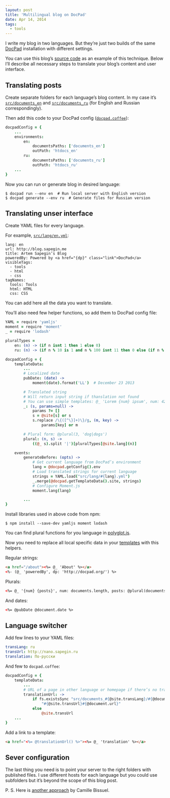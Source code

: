 ```yaml
---
layout: post
title: 'Multilingual blog on DocPad'
date: Apr 14, 2014
tags:
  - tools
---
```


I write my blog in two languages. But they’re just two builds of the same [DocPad](http://docpad.org/) installation with different settings.

You can use this blog’s [source code](https://github.com/sapegin/blog.sapegin.me) as an example of this technique. Below I’ll describe all necessary steps to translate your blog’s content and user interface.

## Translating posts

Create separate folders for each language’s blog content. In my case it’s [`src/documents_en`](https://github.com/sapegin/blog.sapegin.me/tree/master/src/documents_en) and [`src/documents_ru`](https://github.com/sapegin/blog.sapegin.me/tree/master/src/documents_ru) (for English and Russian correspondingly).

Then add this code to your DocPad config ([`docpad.coffee`](https://github.com/sapegin/blog.sapegin.me/blob/master/docpad.coffee)):

```coffee
docpadConfig = {
	...
	environments:
		en:
			documentsPaths: ['documents_en']
			outPath: 'htdocs_en'
		ru:
			documentsPaths: ['documents_ru']
			outPath: 'htdocs_ru'
	...
}
```

Now you can run or generate blog in desired language:

```
$ docpad run --env en  # Run local server with English version
$ docpad generate --env ru  # Generate files for Russian version
```

## Translating unser interface

Create YAML files for every language.

For example, [`src/lang/en.yml`](https://github.com/sapegin/blog.sapegin.me/blob/master/src/lang/en.yml):

```
lang: en
url: http://blog.sapegin.me
title: Artem Sapegin’s Blog
poweredBy: Powered by <a href="{dp}" class="link">DocPad</a>
visibleTags:
  - tools 
  - html
  - css
tagNames:
  tools: Tools
  html: HTML
  css: CSS
```

You can add here all the data you want to translate.

You’ll also need few helper functions, so add them to DocPad config file:

```coffee
YAML = require 'yamljs'
moment = require 'moment'
_ = require 'lodash'

pluralTypes =
	en: (n) -> (if n isnt 1 then 1 else 0)
	ru: (n) -> (if n % 10 is 1 and n % 100 isnt 11 then 0 else (if n % 10 >= 2 and n % 10 <= 4 and (n % 100 < 10 or n % 100 >= 20) then 1 else 2))

docpadConfig = {
	templateData:
		...
		# Localized date
		pubDate: (date) ->
			moment(date).format('LL')  # December 23 2013

		# Translated string
		# Will return input string if thanslation not found
		# You can use simple templates: @_ 'Lorem {num} ipsum', num: 42
		_: (s, params=null) ->
			params ?= []
			s = @site[s] or s
			s.replace /\{([^\}]+)\}/g, (m, key) ->
				params[key] or m

		# Plural form: @plural(3, 'dog|dogs')
		plural: (n, s) ->
			((@_ s).split '|')[pluralTypes[@site.lang](n)]

	events:
		generateBefore: (opts) ->
			# Get current language from DocPad’s environment
			lang = @docpad.getConfig().env
			# Load translated strings for current language
			strings = YAML.load("src/lang/#{lang}.yml")
			_.merge(@docpad.getTemplateData().site, strings)
			# Configure Moment.js
			moment.lang(lang)

		...
}
```

Install libraries used in above code from npm:

```
$ npm install --save-dev yamljs moment lodash
```

You can find plural functions for you language in [polyglot.js](https://github.com/airbnb/polyglot.js/blob/master/lib/polyglot.js).

Now you need to replace all local specific data in your [templates](https://github.com/sapegin/blog.sapegin.me/tree/master/src/layouts) with this helpers.

Regular strings:

```html
<a href="/about"><%= @_ 'About' %></a>
<%- (@_ 'poweredBy', dp: 'http://docpad.org/') %>
```

Plurals:

```html
<%= @_ '{num} {posts}', num: documents.length, posts: @plural(documents.length, 'post|posts') %>
```

And dates:

```html
<%= @pubDate @document.date %>
```

## Language switcher

Add few lines to your YAML files:

```yaml
transLang: ru
transUrl: http://nano.sapegin.ru
translation: По-русски
```

And few to `docpad.coffee`:

```coffee
docpadConfig = {
	templateData:
		...
		# URL of a page in other language or homepage if there’s no translation of that page
		translationUrl: ->
			if fs.existsSync "src/documents_#{@site.transLang}/#{@document.relativePath}"
				"#{@site.transUrl}#{@document.url}"
			else
				@site.transUrl
    ...
}
```

Add a link to a template:

```html
<a href="<%= @translationUrl() %>"><%= @_ 'translation' %></a>
```

## Sever configuration

The last thing you need is to point your server to the right folders with published files. I use different hosts for each language but you could use subfolders but it’s beyond the scope of this blog post.

P. S. Here is [another approach](http://nylnook.com/en/blog/docpad-i18n) by Camille Bissuel.